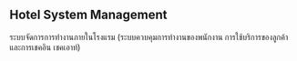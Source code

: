 ## Hotel System Management

ระบบจัดการการทำงานภายในโรงแรม (ระบบควบคุมการทำงานของพนักงาน การใช้บริการของลูกค้า และการเชคอิน เชคเอาท์)
